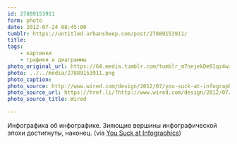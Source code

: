 ```yaml
---
id: 27889153911
form: photo
date: 2012-07-24 08:45:00
tumblr: https://untitled.urbansheep.com/post/27889153911/
title:
tags:
    - картинки
    - графики и диаграммы
photo_original_url: https://64.media.tumblr.com/tumblr_m7nejekDm91qz4wzio1_r1_1280.png
photo: ../../media/27889153911.png
photo_caption:
photo_source: http://www.wired.com/design/2012/07/you-suck-at-infographics/
photo_source_url: https://href.li/?http://www.wired.com/design/2012/07/you-suck-at-infographics/#
photo_source_title: Wired

---
```


<p>Инфографика об инфографике. Зияющие вершины инфографической эпохи достигнуты, наконец. (via <a href="http://www.wired.com/design/2012/07/you-suck-at-infographics/#">You Suck at Infographics</a>)</p>
